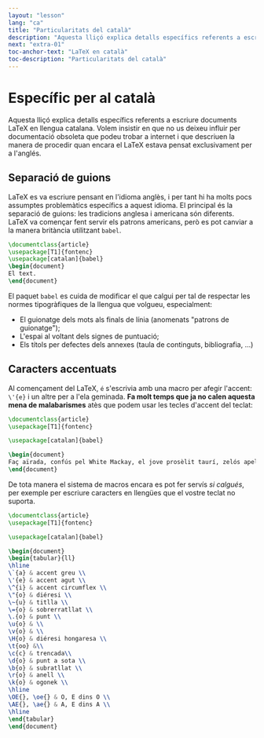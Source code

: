 ```yaml
---
layout: "lesson"
lang: "ca"
title: "Particularitats del català"
description: "Aquesta lliçó explica detalls específics referents a escriure documents LaTeX en català. Ens referim a la separació de guions i els accents."
next: "extra-01"
toc-anchor-text: "LaTeX en català"
toc-description: "Particularitats del català"
---
```


# Específic per al català

<span
  class="summary">Aquesta lliçó explica detalls específics referents a escriure documents LaTeX en llengua catalana.
Volem insistir en que no us deixeu influir per documentació obsoleta que podeu trobar a internet i que 
descriuen la manera de procedir quan encara el LaTeX estava pensat exclusivament per a l'anglés.</span>

## Separació de guions

LaTeX es va escriure pensant en l'idioma anglès, i per tant hi ha molts pocs assumptes problemàtics específics a aquest idioma. El principal és la separació de guions: les tradicions anglesa i americana són diferents. LaTeX va començar fent servir els patrons americans, però es pot canviar a la manera britància utilitzant `babel`.

```latex
\documentclass{article}
\usepackage[T1]{fontenc}
\usepackage[catalan]{babel}
\begin{document}
El text.
\end{document}
```
El paquet `babel` es cuida de modificar el que calgui per tal de respectar les normes tipogràfiques de la llengua que volgueu, especialment:
* El guionatge dels mots als finals de línia (anomenats "patrons de guionatge");
* L'espai al voltant dels signes de puntuació;
* Els títols per defectes dels annexes (taula de continguts, bibliografia, ...)


## Caracters accentuats

Al començament del LaTeX, `é` s'escrivia amb una macro per afegir l'accent: `\'{e}` i un altre per a l'ela geminada.
**Fa molt temps que ja no calen aquesta mena de  malabarismes** atès que podem usar les tecles d'accent del teclat:
```latex
\documentclass{article}
\usepackage[T1]{fontenc}

\usepackage[catalan]{babel}

\begin{document}
Faç aïrada, confús pel White Mackay, el jove prosèlit taurí, zelós apel·là i queixa asserí, grunyint d'aürt:``És burla a la història el vet!''.
\end{document}
```

De tota manera el sistema de macros encara es pot fer servís _si calgués_, per exemple per escriure caracters en llengües que el vostre teclat no suporta.
```latex
\documentclass{article}
\usepackage[T1]{fontenc}

\usepackage[catalan]{babel}

\begin{document}
\begin{tabular}{ll}
\hline
\`{a} & accent greu \\
\'{e} & accent agut \\
\^{i} & accent circumflex \\
\"{o} & diéresi \\
\~{u} & titlla \\
\={o} & sobrerratllat \\
\.{o} & punt \\
\u{o} & \\
\v{o} & \\
\H{o} & diéresi hongaresa \\
\t{oo} &\\
\c{c} & trencada\\
\d{o} & punt a sota \\
\b{o} & subratllat \\
\r{o} & anell \\
\k{o} & ogonek \\
\hline
\OE{}, \oe{} & O, E dins O \\
\AE{}, \ae{} & A, E dins A \\
\hline
\end{tabular}
\end{document}
``` 
